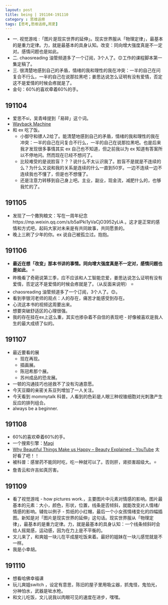 ```yaml
---
layout: post
title: being | 191104-191110
category : 思维话痨
tags: [思考,思维话痨,周更]
---
```


- 一. 视觉游戏 :「图片是现实世界的延伸」。现实世界服从「物理定律」，最基本的是重力定律。力，就是最基本的具身认知。改变：同向增大强度真是不一定对。感情问题也是如此。
- 二. chaosreading 油管频道多了一个订阅，3个人了。😊工作的课程脚本第一集定稿了。
- 三. 很清楚地感到自己的矛盾，情绪的我和理性的我在冲突：一半的自己在问复合不行么，一半的自己在说那拉黑吧；姜思达说怎么证明有没有爱情，否定这不是爱情的时候会疼就是了。
- 金句：60%的喜欢牵着60%的手。

## 191104
  - 爱思不si，吴青峰提到「易碎」这个词。
  - [Wayback Machine](https://web.archive.org/web/20100109162157/http://www.yueminjun.com:80/cn/index.html)
  - 和 ex 吃了饭。
    - 小御守和镖人2给了。能清楚地感到自己的矛盾，情绪的我和理性的我在冲突：一半的自己在问复合不行么，一半的自己在说那拉黑吧。也是后来我才发现很多事情其实 ex 自己也不知道，但之前我以为 ex 知道有答案所以不停地问。然而现在已经不想问了。
    - 比较难受的是说脸盲？？？说什么不太认识我了。脸盲不是就是不连续的么？为什么又说和我的关系是连续的什么一直到50岁。一边不连续一边不连续我也不懂了，但是也不想懂了。
    - 还是注意力转移到自己身上吧。主业，副业，现金流，减肥什么的，也够我忙的了。
    
##  191105
  - 发现了一个撒狗粮文：写在一周年纪念https://mp.weixin.qq.com/s/b5alPki1yVaCjO3952yLiA 。这才是正常的感情和方式吧，起码大家对未来是有共同故事，共同愿景的。
  - 晚上三刷了少年的你。ex 说自己被孤立过。抱抱。
  
##  191106
  - **最近在想「改变」那本书讲的事情。同向增大强度真是不一定对，感情问题也是如此**。 ⭐️ 
  - 昨晚看了奇葩说第三季，应不应该和人工智能恋爱，姜思达说怎么证明有没有爱情，否定这不是爱情的时候会疼就是了。（从反面来说明） ⭐️
  - chaosreading 油管频道多了一个订阅，3个人了。😊。
  - 看到李银河老师的观点：人的存在，痛苦才能感受到存在。
  - 心流这本书的视频这周要出来。
  - 想要突破舒适区的心理很强。
  - 我的存在挂在ex上这么重，其实也掺杂着不自信的表现吧 - 好像被喜欢是我人生的最大成绩了似的。
  
## 191107
  - 最近要看的展
    - 现在再现。
    - 插画展。
    - 陈冠希那个展。
    - 苏州成品的恐龙展。
  - 一顿的沟通技巧也拯救不了没有沟通意愿。
  - 今天豆瓣的亲密关系豆列增加了一人关注。
  - 今天看到 mommytalk 科普。人看到的色彩是人眼三种视锥细胞对光刺激产生反应的排列组合。
  - always be a beginner.
  
## 191108
  - 60%的喜欢牵着60%的手。
  - 一个搜索引擎：[Magi](https://magi.com/)
  - [Why Beautiful Things Make us Happy – Beauty Explained - YouTube](https://www.youtube.com/watch?v=-O5kNPlUV7w) 太好看了吧！！
  - 被科普：感冒药不能同时吃，吃一种就可以了。否则肝，肾损害超级大。⭐️
  - 詹青云和许吉如真厉害。
  
## 191109
  - 看了视觉游戏 - how pictures work.，主要图片中元素对情感的影响。图片最基本的元素：大小，颜色，形状，位置，线条是否倾斜，就能改变对人情绪/情感的影响。辅佐以例子 - 剪纸的小红帽，最后一个小女孩情绪变化的四幅插图。新知是对「图片是现实世界的延伸」这句话。现实世界服从「物理定律」，最基本的是重力定律。力，就是最基本的具身认知：一个线条倾斜时会给人摇晃感，运动感，因为在力上是不平衡的。 
  - 文儿来了，和爽姐一块儿在平成屋吃饭来着。最好的姐妹在一块儿感觉就是不一样。
  - 我是小幸胡。
  
##  191110
- 想看哈佛幸福课
- 玩儿爽姐switch ，设定有意思，陈旧的屋子里用吸尘器，抓鬼怪，鬼怕光，分神怕水，武器是呲水枪。
- 和文儿吃饭，文儿说我以肉眼可见的速度在进步，嘿嘿。

